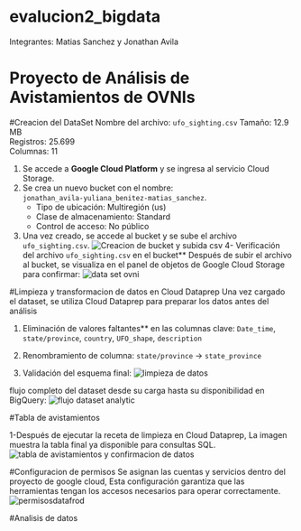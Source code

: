 # evalucion2_bigdata
Integrantes: Matias Sanchez y Jonathan Avila
# Proyecto de Análisis de Avistamientos de OVNIs

#Creacion del DataSet
Nombre del archivo: `ufo_sighting.csv`
Tamaño: 12.9 MB  
Registros: 25.699  
Columnas: 11  

1. Se accede a **Google Cloud Platform** y se ingresa al servicio Cloud Storage.
2. Se crea un nuevo bucket con el nombre:  
   `jonathan_avila-yuliana_benitez-matias_sanchez`.
   - Tipo de ubicación: Multiregión (us)
   - Clase de almacenamiento: Standard
   - Control de acceso: No público
3. Una vez creado, se accede al bucket y se sube el archivo `ufo_sighting.csv`.
   ![Creacion de bucket y subida csv](https://github.com/user-attachments/assets/bb05351a-6d51-4e77-afe8-db6b6e136355)
4- Verificación del archivo `ufo_sighting.csv` en el bucket**
Después de subir el archivo al bucket, se visualiza en el panel de objetos de Google Cloud Storage para confirmar:
![data set ovni](https://github.com/user-attachments/assets/0c422a73-9f72-4fc7-a580-adbd64093058)

#Limpieza y transformacion de datos en Cloud Dataprep
Una vez cargado el dataset, se utiliza Cloud Dataprep para preparar los datos antes del análisis

1. Eliminación de valores faltantes** en las columnas clave:
`Date_time`, `state/province`, `country`, `UFO_shape`, `description`

2. Renombramiento de columna:
`state/province` → `state_province`

3. Validación del esquema final:
![limpieza de datos](https://github.com/user-attachments/assets/78eb8e9c-3004-4721-b27c-b39f9bc6eda3)

flujo completo del dataset desde su carga hasta su disponibilidad en BigQuery:
![flujo dataset analytic](https://github.com/user-attachments/assets/d45aeacc-b303-4d08-8670-019309d69e65)

#Tabla de avistamientos

1-Después de ejecutar la receta de limpieza en Cloud Dataprep, La imagen muestra la tabla final ya disponible para consultas SQL.
![tabla de avistamientos y confirmacion de datos](https://github.com/user-attachments/assets/f9387969-c49e-4a47-aefd-4e2cce81c7d2)

#Configuracion de permisos
Se asignan las cuentas y servicios dentro del proyecto de google cloud, Esta configuración garantiza que las herramientas tengan los accesos necesarios para operar correctamente.
![permisosdatafrod](https://github.com/user-attachments/assets/76452845-4b72-437e-9694-faaf2042e70d)

#Analisis de datos



 

